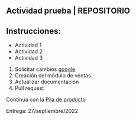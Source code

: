 ## Actividad prueba | REPOSITORIO

## Instrucciones:

- Actividad 1
- Actividad 2
- Actividad 3

1. Solicitar cambios [google](https://www.google.com.mx/?hl=es-419)
2. Creación del módulo de ventas
3. Actualizar documentación
4. Pull request

Continúa con la [Pila de producto](backlog.xlsx)

Entrega: 27/septiembre/2022
